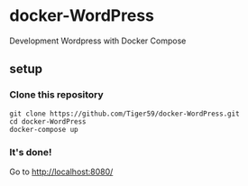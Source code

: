 # docker-WordPress
Development Wordpress with Docker Compose

## setup

### Clone this repository

```
git clone https://github.com/Tiger59/docker-WordPress.git
cd docker-WordPress
docker-compose up
```

### It's done!

Go to <http://localhost:8080/> 
